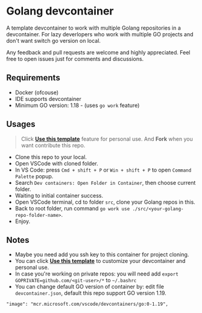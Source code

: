 # Golang devcontainer

A template devcontainer to work with multiple Golang repositories in a devcontainer.
For lazy deverlopers who work with multiple GO projects and don't want switch go version on local.

Any feedback and pull requests are welcome and highly appreciated. Feel free to open issues just for comments and discussions.

## Requirements
    
- Docker (ofcouse)
- IDE supports devcontainer
- Minimum GO version: 1.18 - (uses `go work` feature)

## Usages

> Click **[Use this template](https://github.com/dzungtran/golang-devcontainer/generate)** feature for personal use. And **Fork** when you want contribute this repo.

- Clone this repo to your local.
- Open VSCode with cloned folder.
- In VS Code: press `Cmd + shift + P` or `Win + shift + P` to open `Command Palette` popup.
- Search `Dev containers: Open Folder in Container`, then choose current folder.
- Waiting to initial container success.
- Open VSCode terminal, cd to folder `src`, clone your Golang repos in this.
- Back to root folder, run command `go work use ./src/<your-golang-repo-folder-name>`.
- Enjoy.

## Notes

- Maybe you need add you ssh key to this container for project cloning.
- You can click **[Use this template](https://github.com/dzungtran/golang-devcontainer/generate)** to customize your devcontainer and personal use.
- In case you're working on private repos: you will need add `export GOPRIVATE=github.com/<git-user>/*` to `~/.bashrc`
- You can change default GO version of container by: edit file `devcontainer.json`, default this repo support GO version 1.19.
```
"image": "mcr.microsoft.com/vscode/devcontainers/go:0-1.19",
```